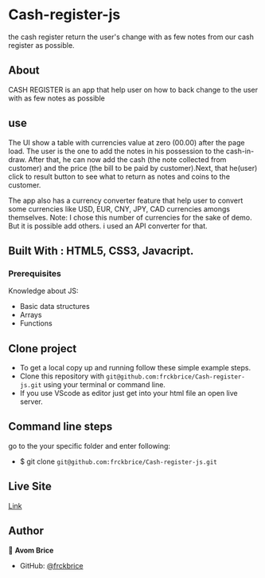 # Cash-register-js
the cash register return the user's change with as few notes from our cash register as possible.

## About

CASH REGISTER is an app that help user on how to back change to the user with as few notes as possible

## use

The UI show a table with currencies value at zero (00.00) after the page load. The user is the one to add the notes in his possession to the cash-in-draw.
After that, he can now add the cash (the note collected from customer) and the price (the bill to be paid by customer).Next, that he(user)
click to result button to see what to return as notes and coins to the customer.

The app also has a currency converter feature that help user to convert some currencies like USD, EUR, CNY, JPY, CAD currencies amongs themselves. 
Note: I chose this number of currencies for the sake of demo. But it is possible add others. i used an API converter for that.

## Built With :  HTML5, CSS3, Javacript.

### Prerequisites
Knowledge about JS:

- Basic data structures
- Arrays
- Functions

## Clone project

- To get a local copy up and running follow these simple example steps.
- Clone this repository with `git@github.com:frckbrice/Cash-register-js.git` using your terminal or command line.
-  If you use VScode as editor just get into your html file an open live server.

## Command line steps
go to the your specific folder and enter following:
- $ git clone `git@github.com:frckbrice/Cash-register-js.git`

## Live Site

[Link](https://frckbrice.github.io/Cash-register-js/)

## Author

👤 **Avom Brice**

- GitHub: [@frckbrice](https://github.com/frckbrice)




